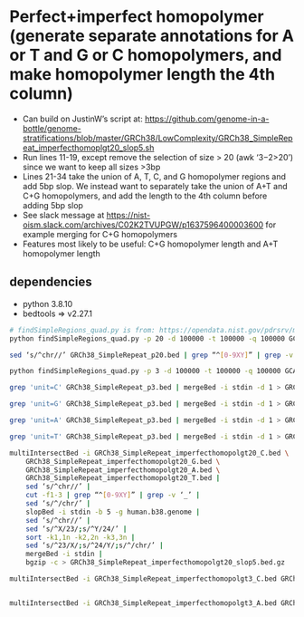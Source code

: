 # Perfect+imperfect homopolymer (generate separate annotations for A or T and G or C homopolymers, and make homopolymer length the 4th column)

 - Can build on JustinW’s script at: https://github.com/genome-in-a-bottle/genome-stratifications/blob/master/GRCh38/LowComplexity/GRCh38_SimpleRepeat_imperfecthomoplgt20_slop5.sh 
 - Run lines 11-19, except remove the selection of size > 20 (awk ‘$3-$2>20’) since we want to keep all sizes >3bp
 - Lines 21-34 take the union of A, T, C, and G homopolymer regions and add 5bp slop. We instead want to separately take the union of A+T and C+G homopolymers, and add the length to the 4th column before adding 5bp slop
 - See slack message at https://nist-oism.slack.com/archives/C02K2TVUPGW/p1637596400003600  for example merging for C+G homopolymers
 - Features most likely to be useful: C+G homopolymer length and A+T homopolymer length


## dependencies
- python 3.8.10
- bedtools => v2.27.1

``` bash
# findSimpleRegions_quad.py is from: https://opendata.nist.gov/pdrsrv/mds2-2190/GRCh38/LowComplexity/findSimpleRegions_quad.py
python findSimpleRegions_quad.py -p 20 -d 100000 -t 100000 -q 100000 GCA_000001405.15_GRCh38_no_alt_analysis_set.fna GRCh38_SimpleRepeat_p20.bed

sed ‘s/^chr//’ GRCh38_SimpleRepeat_p20.bed | grep “^[0-9XY]” | grep -v ‘_’ | sed ‘s/^X/23/;s/^Y/24/’ | sort -k1,1n -k2,2n -k3,3n | sed ‘s/^23/X/;s/^24/Y/;s/^/chr/’ | bgzip -c > GRCh38_SimpleRepeat_homopolymer_gt20.bed.gz

python findSimpleRegions_quad.py -p 3 -d 100000 -t 100000 -q 100000 GCA_000001405.15_GRCh38_no_alt_analysis_set.fa GRCh38_SimpleRepeat_p3.bed

grep 'unit=C' GRCh38_SimpleRepeat_p3.bed | mergeBed -i stdin -d 1 > GRCh38_SimpleRepeat_imperfecthomopolgt3_C.bed

grep 'unit=G' GRCh38_SimpleRepeat_p3.bed | mergeBed -i stdin -d 1 > GRCh38_SimpleRepeat_imperfecthomopolgt3_G.bed

grep 'unit=A' GRCh38_SimpleRepeat_p3.bed | mergeBed -i stdin -d 1 > GRCh38_SimpleRepeat_imperfecthomopolgt3_A.bed

grep 'unit=T' GRCh38_SimpleRepeat_p3.bed | mergeBed -i stdin -d 1 > GRCh38_SimpleRepeat_imperfecthomopolgt3_T.bed

multiIntersectBed -i GRCh38_SimpleRepeat_imperfecthomopolgt20_C.bed \
	GRCh38_SimpleRepeat_imperfecthomopolgt20_G.bed \
	GRCh38_SimpleRepeat_imperfecthomopolgt20_A.bed \
	GRCh38_SimpleRepeat_imperfecthomopolgt20_T.bed |
    sed ‘s/^chr//’ |
    cut -f1-3 | grep “^[0-9XY]” | grep -v ‘_’ |
    sed ‘s/^/chr/’ |
	slopBed -i stdin -b 5 -g human.b38.genome |
    sed ‘s/^chr//’ |
	sed ‘s/^X/23/;s/^Y/24/’ |
	sort -k1,1n -k2,2n -k3,3n |
	sed ‘s/^23/X/;s/^24/Y/;s/^/chr/’ |
	mergeBed -i stdin |
	bgzip -c > GRCh38_SimpleRepeat_imperfecthomopolgt20_slop5.bed.gz

multiIntersectBed -i GRCh38_SimpleRepeat_imperfecthomopolgt3_C.bed GRCh38_SimpleRepeat_imperfecthomopolgt3_G.bed | sed 's/^chr//' | cut -f1-3 | grep "^[0-9XY]" | grep -v '_' | sed 's/^/chr/' | slopBed -i stdin -b 5 -g human.b38.genome | sed 's/^chr//' | sed 's/^X/23/;s/^Y/24/' | sort -k1,1n -k2,2n -k3,3n | sed 's/^23/X/;s/^24/Y/;s/^/chr/' | mergeBed -i stdin | awk '{FS=OFS="\t"} {print $1,$2,$3,$3-$2-10}' > GRCh38_SimpleRepeat_imperfectCGhomopolgt3_slop5_size.bed


multiIntersectBed -i GRCh38_SimpleRepeat_imperfecthomopolgt3_A.bed GRCh38_SimpleRepeat_imperfecthomopolgt3_T.bed | sed 's/^chr//' | cut -f1-3 | grep "^[0-9XY]" | grep -v '_' | sed 's/^/chr/' | slopBed -i stdin -b 5 -g human.b38.genome | sed 's/^chr//' | sed 's/^X/23/;s/^Y/24/' | sort -k1,1n -k2,2n -k3,3n | sed 's/^23/X/;s/^24/Y/;s/^/chr/' | mergeBed -i stdin | awk '{FS=OFS="\t"} {print $1,$2,$3,$3-$2-10}' > GRCh38_SimpleRepeat_imperfectAThomopolgt3_slop5_size.bed
```


